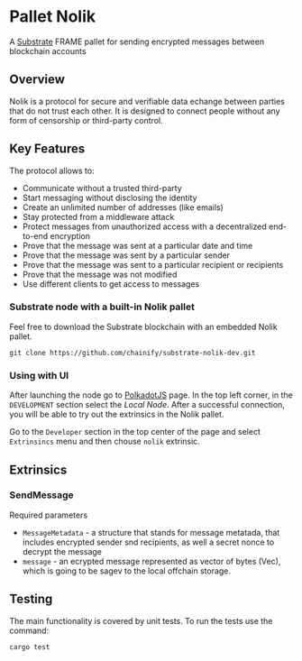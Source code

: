 # Pallet Nolik
A [Substrate](https://substrate.io) FRAME pallet for sending encrypted messages between blockchain accounts

## Overview
Nolik is a protocol for secure and verifiable data echange between parties that do not trust each other.
It is designed to connect people without any form of censorship or third-party control.

## Key Features
The protocol allows to:
* Communicate without a trusted third-party
* Start messaging without disclosing the identity
* Create an unlimited number of addresses (like emails)
* Stay protected from a middleware attack
* Protect messages from unauthorized access with a decentralized end-to-end encryption
* Prove that the message was sent at a particular date and time
* Prove that the message was sent by a particular sender
* Prove that the message was sent to a particular recipient or recipients
* Prove that the message was not modified
* Use different clients to get access to messages


### Substrate node with a built-in Nolik pallet
Feel free to download the Substrate blockchain with an embedded Nolik pallet.
```
git clone https://github.com/chainify/substrate-nolik-dev.git
```

### Using with UI
After launching the node go to [PolkadotJS](https://polkadot.js.org/apps) page.
In the top left corner, in the `DEVELOPMENT` section select the _Local Node_.
After a successful connection, you will be able to try out the extrinsics in the Nolik pallet.

Go to the `Developer` section in the top center of the page and select `Extrinsincs` menu and then chouse `nolik` extrinsic.

## Extrinsics

### SendMessage
Required parameters
- `MessageMetadata` - a structure that stands for message metatada, that includes encrypted sender snd recipients, as well a secret nonce to decrypt the message
- `message` - an ecrypted message represented as vector of bytes (Vec<u8>), which is going to be sagev to the local offchain storage.


## Testing
The main functionality is covered by unit tests.
To run the tests use the command:

`cargo test`